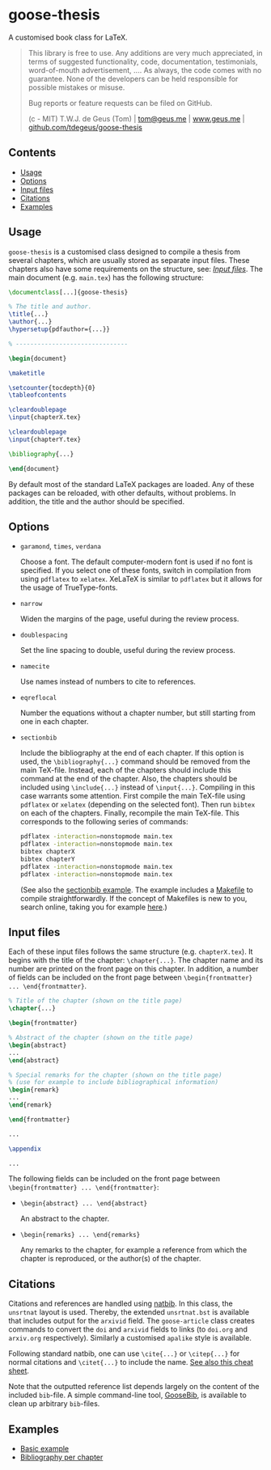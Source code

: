 # goose-thesis

A customised book class for LaTeX.

>   This library is free to use. Any additions are very much appreciated, in terms of suggested functionality, code, documentation, testimonials, word-of-mouth advertisement, .... As always, the code comes with no guarantee. None of the developers can be held responsible for possible mistakes or misuse.
>   
>   Bug reports or feature requests can be filed on GitHub.
>   
>   (c - MIT) T.W.J. de Geus (Tom) | tom@geus.me | www.geus.me | [github.com/tdegeus/goose-thesis](http://github.com/tdegeus/goose-thesis)

## Contents

<!-- MarkdownTOC -->

- [Usage](#usage)
- [Options](#options)
- [Input files](#input-files)
- [Citations](#citations)
- [Examples](#examples)

<!-- /MarkdownTOC -->

## Usage

`goose-thesis` is a customised class designed to compile a thesis from several chapters, which are usually stored as separate input files. These chapters also have some requirements on the structure, see: *[Input files](#input-files)*. The main document (e.g. `main.tex`) has the following structure:

```latex
\documentclass[...]{goose-thesis}

% The title and author.
\title{...}
\author{...}
\hypersetup{pdfauthor={...}}

% -------------------------------

\begin{document}

\maketitle

\setcounter{tocdepth}{0}
\tableofcontents

\cleardoublepage
\input{chapterX.tex}

\cleardoublepage
\input{chapterY.tex}

\bibliography{...}

\end{document}
```

By default most of the standard LaTeX packages are loaded. Any of these packages can be reloaded, with other defaults, without problems. In addition, the title and the author should be specified.

## Options

*   `garamond`, `times`, `verdana`

    Choose a font. The default computer-modern font is used if no font is specified. If you select one of these fonts, switch in compilation from using `pdflatex` to `xelatex`. XeLaTeX is similar to `pdflatex` but it allows for the usage of TrueType-fonts.

*   `narrow`

    Widen the margins of the page, useful during the review process.

*   `doublespacing`

    Set the line spacing to double, useful during the review process.

*   `namecite`

    Use names instead of numbers to cite to references.

*   `eqreflocal`

    Number the equations without a chapter number, but still starting from one in each chapter.

*   `sectionbib`

    Include the bibliography at the end of each chapter. If this option is used, the `\bibliography{...}` command should be removed from the main TeX-file. Instead, each of the chapters should include this command at the end of the chapter. Also, the chapters should be included using `\include{...}` instead of `\input{...}`. Compiling in this case warrants some attention. First compile the main TeX-file using `pdflatex` or `xelatex` (depending on the selected font). Then run `bibtex` on each of the chapters. Finally, recompile the main TeX-file. This corresponds to the following series of commands:

    ```bash 
    pdflatex -interaction=nonstopmode main.tex
    pdflatex -interaction=nonstopmode main.tex
    bibtex chapterX
    bibtex chapterY
    pdflatex -interaction=nonstopmode main.tex
    pdflatex -interaction=nonstopmode main.tex
    ```

    (See also the [sectionbib example](examples/sectionbib/). The example includes a [Makefile](examples/sectionbib/Makefile) to compile straightforwardly. If the concept of Makefiles is new to you, search online, taking you for example [here](https://www.cs.swarthmore.edu/~newhall/unixhelp/howto_makefiles.html).)

## Input files

Each of these input files follows the same structure (e.g. `chapterX.tex`). It begins with the title of the chapter: `\chapter{...}`. The chapter name and its number are printed on the front page on this chapter. In addition, a number of fields can be included on the front page between `\begin{frontmatter} ... \end{frontmatter}`. 

```latex
% Title of the chapter (shown on the title page)
\chapter{...}

\begin{frontmatter}

% Abstract of the chapter (shown on the title page)
\begin{abstract}
...
\end{abstract}

% Special remarks for the chapter (shown on the title page)
% (use for example to include bibliographical information)
\begin{remark}
...
\end{remark}

\end{frontmatter}

...

\appendix

...
```

The following fields can be included on the front page between `\begin{frontmatter} ... \end{frontmatter}`:

*   `\begin{abstract} ... \end{abstract}`

    An abstract to the chapter.

*   `\begin{remarks} ... \end{remarks}`

    Any remarks to the chapter, for example a reference from which the chapter is reproduced, or the author(s) of the chapter.

## Citations

Citations and references are handled using [natbib](http://ctan.org/pkg/natbib). In this class, the `unsrtnat` layout is used. Thereby, the extended `unsrtnat.bst` is available that includes output for the `arxivid` field. The `goose-article` class creates commands to convert the `doi` and `arxivid` fields to links (to `doi.org` and `arxiv.org` respectively). Similarly a customised `apalike` style is available.

Following standard natbib, one can use `\cite{...}` or `\citep{...}` for normal citations and `\citet{...}` to include the name. [See also this cheat sheet](http://merkel.texture.rocks/Latex/natbib.php).

Note that the outputted reference list depends largely on the content of the included `bib`-file. A simple command-line tool, [GooseBib](https://github.com/tdegeus/GooseBib), is available to clean up arbitrary `bib`-files.

## Examples

* [Basic example](examples/basic/example.tex)
* [Bibliography per chapter](examples/sectionbib/example.tex)

